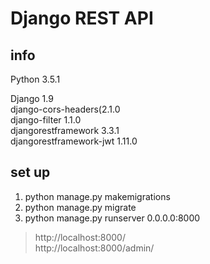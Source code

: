 # Django REST API

## info

Python 3.5.1

Django 1.9  
django-cors-headers(2.1.0  
django-filter 1.1.0  
djangorestframework 3.3.1  
djangorestframework-jwt 1.11.0  

## set up

1. python manage.py makemigrations
2. python manage.py migrate
3. python manage.py runserver 0.0.0.0:8000

> http://localhost:8000/  
> http://localhost:8000/admin/

